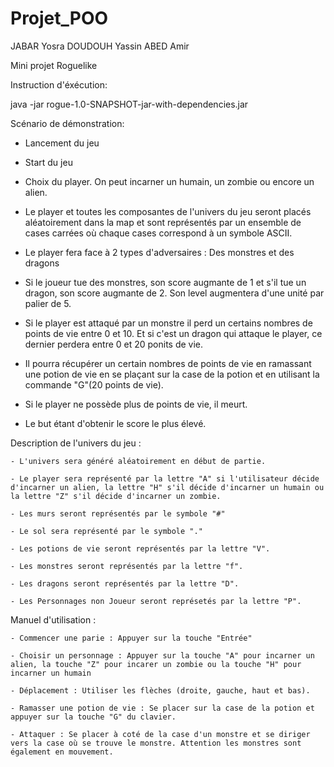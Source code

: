 # Projet_POO
JABAR Yosra
DOUDOUH Yassin 
ABED Amir 

Mini projet Roguelike

Instruction d'éxécution:

   java -jar rogue-1.0-SNAPSHOT-jar-with-dependencies.jar


Scénario de démonstration:

   - Lancement du jeu
   
   - Start du jeu
   
   - Choix du player. On peut incarner un humain, un zombie ou encore un alien.
   
   - Le player et toutes les composantes de l'univers du jeu seront placés aléatoirement dans la map et sont représentés par un ensemble de cases carrées où chaque cases correspond à un symbole ASCII.
   
   - Le player fera face à 2 types d'adversaires : Des monstres et des dragons
    
   - Si le joueur tue des monstres, son score augmante de 1 et s'il tue un dragon, son score augmante de 2. Son level augmentera d'une unité par palier de 5.         
                                             
   - Si le player est attaqué par un monstre il perd un certains nombres de points de vie entre 0 et 10. Et si c'est un dragon qui attaque le player, ce dernier perdera entre 0 et 20 ponits de vie.
   
   - Il pourra récupérer un certain nombres de points de vie en ramassant une potion de vie en se plaçant sur la case de la potion et en utilisant la commande "G"(20 points de vie).
   
   - Si le player ne possède plus de points de vie, il meurt. 
   
   - Le but étant d'obtenir le score le plus élevé.
   
Description de l'univers du jeu :

	- L'univers sera généré aléatoirement en début de partie.
	
	- Le player sera représenté par la lettre "A" si l'utilisateur décide d'incarner un alien, la lettre "H" s'il décide d'incarner un humain ou la lettre "Z" s'il décide d'incarner un zombie.
	
	- Les murs seront représentés par le symbole "#"
	
	- Le sol sera représenté par le symbole "."
	
	- Les potions de vie seront représentés par la lettre "V".
	
	- Les monstres seront représentés par la lettre "f".
	
	- Les dragons seront représentés par la lettre "D".
	
	- Les Personnages non Joueur seront représetés par la lettre "P".

Manuel d'utilisation :

	- Commencer une parie : Appuyer sur la touche "Entrée"
	
	- Choisir un personnage : Appuyer sur la touche "A" pour incarner un alien, la touche "Z" pour incarer un zombie ou la touche "H" pour incarner un humain

    - Déplacement : Utiliser les flèches (droite, gauche, haut et bas).
     
    - Ramasser une potion de vie : Se placer sur la case de la potion et appuyer sur la touche "G" du clavier.
     
    - Attaquer : Se placer à coté de la case d'un monstre et se diriger vers la case où se trouve le monstre. Attention les monstres sont également en mouvement.
	 
   



